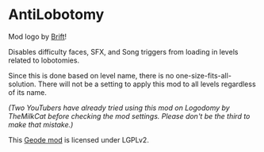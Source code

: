 # AntiLobotomy

Mod logo by [Brift](https://twitter.com/BriftXD)!

Disables difficulty faces, SFX, and Song triggers from loading in levels related to lobotomies.

Since this is done based on level name, there is no one-size-fits-all-solution.
There will not be a setting to apply this mod to all levels regardless of its name.

*(Two YouTubers have already tried using this mod on Logodomy by TheMilkCat before checking the mod settings. Please don't be the third to make that mistake.)*

This [Geode mod](https://geode-sdk.org) is licensed under LGPLv2.